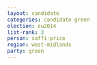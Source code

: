```yaml
---
layout: candidate
categories: candidate green
election: eu2014
list-rank: 3
person: saffi-price
region: west-midlands
party: green
---
```

